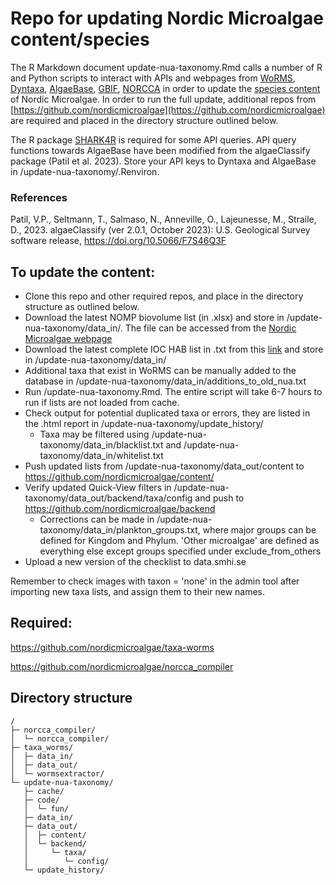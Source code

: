 # Repo for updating Nordic Microalgae content/species

The R Markdown document update-nua-taxonomy.Rmd calls a number of R and Python scripts to interact with APIs and webpages from [WoRMS](https://www.marinespecies.org/), [Dyntaxa](https://namnochslaktskap.artfakta.se/), [AlgaeBase](https://www.algaebase.org/), [GBIF](https://www.gbif.org/), [NORCCA](https://norcca.scrol.net/) in order to update the [species content](https://github.com/nordicmicroalgae/content/tree/master/species) of Nordic Microalgae. In order to run the full update, additional repos from [https://github.com/nordicmicroalgae](https://github.com/nordicmicroalgae) are required and placed in the directory structure outlined below. 

The R package [SHARK4R](https://github.com/sharksmhi/SHARK4R/) is required for some API queries. API query functions towards AlgaeBase have been modified from the algaeClassify package (Patil et al. 2023). Store your API keys to Dyntaxa and AlgaeBase in /update-nua-taxonomy/.Renviron.

### References
Patil, V.P., Seltmann, T., Salmaso, N., Anneville, O., Lajeunesse, M., Straile, D., 2023. algaeClassify (ver 2.0.1, October 2023): U.S. Geological Survey software release, https://doi.org/10.5066/F7S46Q3F

## To update the content:
* Clone this repo and other required repos, and place in the directory structure as outlined below.
* Download the latest NOMP biovolume list (in .xlsx) and store in /update-nua-taxonomy/data_in/. The file can be accessed from the [Nordic Microalgae webpage](http://nordicmicroalgae.org/tools)
* Download the latest complete IOC HAB list in .txt from this [link](https://www.marinespecies.org/hab/aphia.php?p=download&what=taxlist) and store in /update-nua-taxonomy/data_in/
* Additional taxa that exist in WoRMS can be manually added to the database in /update-nua-taxonomy/data_in/additions_to_old_nua.txt
* Run /update-nua-taxonomy.Rmd. The entire script will take 6-7 hours to run if lists are not loaded from cache.
* Check output for potential duplicated taxa or errors, they are listed in the .html report in /update-nua-taxonomy/update_history/
  * Taxa may be filtered using /update-nua-taxonomy/data_in/blacklist.txt and /update-nua-taxonomy/data_in/whitelist.txt
* Push updated lists from /update-nua-taxonomy/data_out/content to https://github.com/nordicmicroalgae/content/
* Verify updated Quick-View filters in /update-nua-taxonomy/data_out/backend/taxa/config and push to https://github.com/nordicmicroalgae/backend
  * Corrections can be made in /update-nua-taxonomy/data_in/plankton_groups.txt, where major groups can be defined for Kingdom and Phylum. 'Other microalgae' are defined as everything else except groups specified under exclude_from_others
* Upload a new version of the checklist to data.smhi.se

Remember to check images with taxon = 'none' in the admin tool after importing new taxa lists, and assign them to their new names.

## Required:

https://github.com/nordicmicroalgae/taxa-worms

https://github.com/nordicmicroalgae/norcca_compiler

## Directory structure
```
/
├─ norcca_compiler/
│  └─ norcca_compiler/
├─ taxa_worms/
│  ├─ data_in/
│  ├─ data_out/
│  └─ wormsextractor/
└─ update-nua-taxonomy/
   ├─ cache/
   ├─ code/
   │  └─ fun/
   ├─ data_in/
   ├─ data_out/
   │  ├─ content/
   │  └─ backend/
   │     └─ taxa/
   │        └─ config/
   └─ update_history/
```
